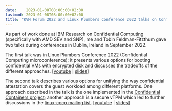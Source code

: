 ```yaml
---
date:    2023-01-08T08:00:00+02:00
lastmod: 2023-01-08T08:00:00+02:00
title: "KVM Forum 2022 and Linux Plumbers Conference 2022 talks on Confidential Computing"
---
```


As part of work done at IBM Research on Confidential Computing (specifically
with AMD SEV and SNP), me and Tobin Feldman-Fitzthum gave two talks during
conferences in Dublin, Ireland in September 2022.

The first talk was in Linux Plumbers Conference 2022 (Confidential Computing
microconference); it presents various options for booting confidential VMs with
encrypted disk and discusses the tradeoffs of the different approaches.
\[[youtube](https://www.youtube.com/watch?v=4wZnl0njxm8&list=PLVsQ_xZBEyN0a9XC70HTwTFr-TsUtSGBY&index=189)
| [slides](https://lpc.events/event/16/contributions/1318/attachments/952/1868/confidential-encrypted-disk-linux-plumbers-2022.pdf)\]

The second talk describes various options for unifying the way confidential
attestation covers the guest workload among different platforms.  One approach
described in the talk is the one implemented in the [Confidential Containers
project](https://github.com/confidential-containers); another approach is a
secure vTPM which led to further discussions in the [linux-coco mailing
list](https://lore.kernel.org/linux-coco/).
\[[youtube](https://www.youtube.com/watch?v=3aCQwtWd6UU&list=PLbzoR-pLrL6qWL3v2KOcvwZ54-w0z5uXV&index=16)
| [slides](https://static.sched.com/hosted_files/kvmforum2022/02/Unifying-Confidential-Attestation-KVM-Forum-2022.pdf)\]
